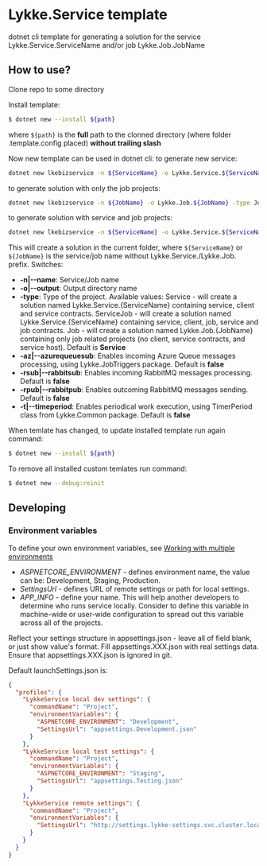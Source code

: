 # Lykke.Service template #

dotnet cli template for generating a solution for the service Lykke.Service.ServiceName and/or job Lykke.Job.JobName

## How to use? ##

Clone repo to some directory

Install template:
```sh
$ dotnet new --install ${path}
```
where `${path}` is the **full** path to the clonned directory (where folder .template.config placed) **without trailing slash**

Now new template can be used in dotnet cli:
to generate new service:
```sh
dotnet new lkebizservice -n ${ServiceName} -o Lykke.Service.${ServiceName} [-az {true|false} -rpub {true|false} -rsub {true|false} -t {true|false}]  
```

to generate solution with only the job projects:
```sh
dotnet new lkebizservice -n ${JobName} -o Lykke.Job.${JobName} -type Job [-az {true|false} -rpub {true|false} -rsub {true|false} -t {true|false}] 
```

to generate solution with service and job projects:
```sh
dotnet new lkebizservice -n ${ServiceName} -o Lykke.Service.${ServiceName} -type ServiceJob [-az {true|false} -rpub {true|false} -rsub {true|false} -t {true|false}] 
```

This will create a solution in the current folder, where `${ServiceName}` or `${JobName}` is the service/job name without Lykke.Service./Lykke.Job. prefix. Switches:

-   **-n|--name**: Service/Job name
-   **-o|--output**: Output directory name
-   **-type**: Type of the project. Available values: 
Service - will create a solution named Lykke.Service.{ServiceName} containing service, client and service contracts.
ServiceJob - will create a solution named Lykke.Service.{ServiceName} containing service, client, job, service and job contracts.
Job - will create a solution named Lykke.Job.{JobName} containing only job related projects (no client, service contracts, and service host). 
Default is **Service**
-   **-az|--azurequeuesub**: Enables incoming Azure Queue messages processing, using Lykke.JobTriggers package. Default is  **false**
-   **-rsub|--rabbitsub**: Enables incoming RabbitMQ messages processing. Default is  **false**
-   **-rpub|--rabbitpub**: Enables outcoming RabbitMQ messages sending. Default is  **false**
-   **-t|--timeperiod**: Enables periodical work execution, using TimerPeriod class from Lykke.Common package. Default is  **false**

When temlate has changed, to update installed template run again command:

```sh
$ dotnet new --install ${path}
```

To remove all installed custom temlates run command:

```sh
$ dotnet new --debug:reinit 
```

## Developing ##

### Environment variables ###

To define your own environment variables, see [Working with multiple environments](https://docs.microsoft.com/en-us/aspnet/core/fundamentals/environments)

* *ASPNETCORE_ENVIRONMENT* - defines environment name, the value can be: Development, Staging, Production.
* *SettingsUrl* - defines URL of remote settings or path for local settings.
* *APP_INFO* - define your name. This will help another developers to determine who runs service locally. Consider to define this variable in machine-wide or user-wide configuration to spread out this variable across all of the projects.

Reflect your settings structure in appsettings.json - leave all of field blank, or just show value's format. Fill appsettings.XXX.json with real settings data. Ensure that appsettings.XXX.json is ignored in git.

Default launchSettings.json is:

```json
{
  "profiles": {
    "LykkeService local dev settings": {
      "commandName": "Project",
      "environmentVariables": {
        "ASPNETCORE_ENVIRONMENT": "Development",
        "SettingsUrl": "appsettings.Development.json"
      }
    },
    "LykkeService local test settings": {
      "commandName": "Project",
      "environmentVariables": {
        "ASPNETCORE_ENVIRONMENT": "Staging",
        "SettingsUrl": "appsettings.Testing.json"
      }
    },
    "LykkeService remote settings": {
      "commandName": "Project",
      "environmentVariables": {
        "SettingsUrl": "http://settings.lykke-settings.svc.cluster.local/your_token_LykkeServiceJob"
      }
    }
  }
}
```
